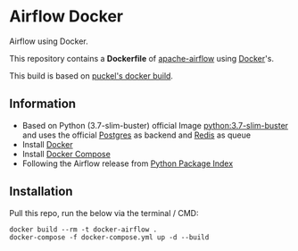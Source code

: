 # Airflow Docker
Airflow using Docker.

This repository contains a **Dockerfile** of [apache-airflow](https://github.com/apache/incubator-airflow) using [Docker](https://www.docker.com/)'s.

This build is based on [puckel's docker build](https://registry.hub.docker.com/u/puckel/docker-airflow/).

## Information

* Based on Python (3.7-slim-buster) official Image [python:3.7-slim-buster](https://hub.docker.com/_/python/) and uses the official [Postgres](https://hub.docker.com/_/postgres/) as backend and [Redis](https://hub.docker.com/_/redis/) as queue
* Install [Docker](https://www.docker.com/)
* Install [Docker Compose](https://docs.docker.com/compose/install/)
* Following the Airflow release from [Python Package Index](https://pypi.python.org/pypi/apache-airflow)

## Installation

Pull this repo, run the below via the terminal / CMD:

    docker build --rm -t docker-airflow .
    docker-compose -f docker-compose.yml up -d --build

